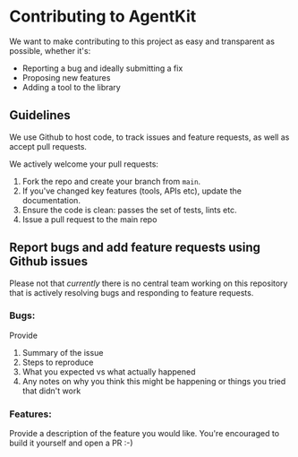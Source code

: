 # Contributing to AgentKit

We want to make contributing to this project as easy and transparent as possible, whether it's:
- Reporting a bug and ideally submitting a fix
- Proposing new features
- Adding a tool to the library

## Guidelines
We use Github to host code, to track issues and feature requests, as well as accept pull requests.

We actively welcome your pull requests:
1. Fork the repo and create your branch from `main`.
2. If you've changed key features (tools, APIs etc), update the documentation.
3. Ensure the code is clean: passes the set of tests, lints etc.
5. Issue a pull request to the main repo

## Report bugs and add feature requests using Github issues
Please not that *currently* there is no central team working on this repository that is actively resolving bugs and responding to feature requests.

### Bugs:
Provide
1) Summary of the issue
2) Steps to reproduce
3) What you expected vs what actually happened
4) Any notes on why you think this might be happening or things you tried that didn't work


### Features:
Provide a description of the feature you would like. You're encouraged to build it yourself and open a PR :-)
